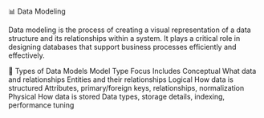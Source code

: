 📊 Data Modeling

Data modeling is the process of creating a visual representation of a data structure and its relationships within a system. It plays a critical role in designing databases that support business processes efficiently and effectively.

🧱 Types of Data Models
Model Type	Focus	Includes
Conceptual	What data and relationships	Entities and their relationships
Logical	How data is structured	Attributes, primary/foreign keys, relationships, normalization
Physical	How data is stored	Data types, storage details, indexing, performance tuning
